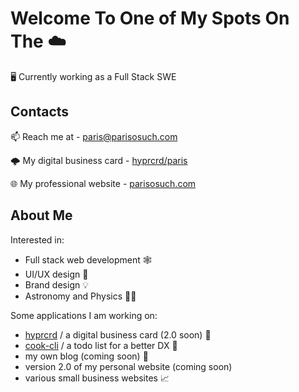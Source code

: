 # Welcome To One of My Spots On The ☁️
🖥️ Currently working as a Full Stack SWE

## Contacts
📫 Reach me at - paris@parisosuch.com

🌩️ My digital business card - [hyprcrd/paris](https://hyprcrd.com/paris)

🌐 My professional website - [parisosuch.com](https://parisosuch.com/)

## About Me
Interested in:
- Full stack web development 🕸️
- UI/UX design 🎨
- Brand design 💡
- Astronomy and Physics 🔭🌃

Some applications I am working on:
- [hyprcrd](https://hyprcrd.com) / a digital business card (2.0 soon) 🔗
- [cook-cli](https://github.com/parisosuch-dev/cook-cli) / a todo list for a better DX 📃
- my own blog (coming soon) 📝
- version 2.0 of my personal website (coming soon)
- various small business websites 📈
